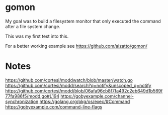 # gomon

My goal was to build a filesystem monitor that only executed the command after a file system change.

This was my first test into this.

For a better working example see https://github.com/aizatto/gomon/

# Notes
https://github.com/cortesi/moddwatch/blob/master/watch.go
https://github.com/cortesi/modd/search?q=notify&unscoped_q=notify
https://github.com/cortesi/modd/blob/06afa96cb8f7fa492c2eb649d1b569f77fa986f5/modd.go#L194
https://gobyexample.com/channel-synchronization
https://golang.org/pkg/os/exec/#Command
https://gobyexample.com/command-line-flags